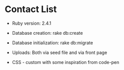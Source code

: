 # Contact List

* Ruby version: 2.4.1

* Database creation: rake db:create

* Database initialization: rake db:migrate

* Uploads: Both via seed file and via front page

* CSS - custom with some inspiration from code-pen
